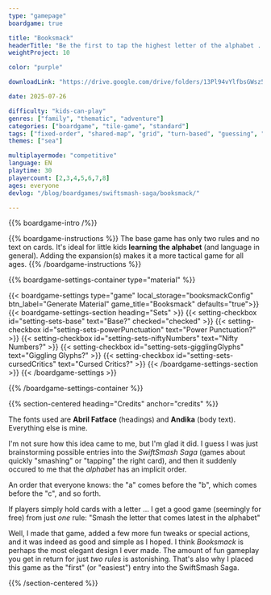 ```yaml
---
type: "gamepage"
boardgame: true

title: "Booksmack"
headerTitle: "Be the first to tap the highest letter of the alphabet ... or sneakily take away victory by spelling a word."
weightProject: 10

color: "purple"

downloadLink: "https://drive.google.com/drive/folders/13Pl94vYlfbsGWsz5_ADtw0wvNRmFUs6E"

date: 2025-07-26

difficulty: "kids-can-play"
genres: ["family", "thematic", "adventure"]
categories: ["boardgame", "tile-game", "standard"]
tags: ["fixed-order", "shared-map", "grid", "turn-based", "guessing", "bias", "variable-setup", "orientation", "set-collection", "high-score"]
themes: ["sea"]

multiplayermode: "competitive"
language: EN
playtime: 30
playercount: [2,3,4,5,6,7,8]
ages: everyone
devlog: "/blog/boardgames/swiftsmash-saga/booksmack/"

---
```


{{% boardgame-intro /%}}

{{% boardgame-instructions %}}
The base game has only two rules and no text on cards. It's ideal for little kids **learning the alphabet** (and language in general). Adding the expansion(s) makes it a more tactical game for all ages.
{{% /boardgame-instructions %}}

{{% boardgame-settings-container type="material" %}}

{{< boardgame-settings type="game" local_storage="booksmackConfig" btn_label="Generate Material" game_title="Booksmack" defaults="true">}}
  {{< boardgame-settings-section heading="Sets" >}}
    {{< setting-checkbox id="setting-sets-base" text="Base?" checked="checked" >}}
    {{< setting-checkbox id="setting-sets-powerPunctuation" text="Power Punctuation?" >}}
    {{< setting-checkbox id="setting-sets-niftyNumbers" text="Nifty Numbers?" >}}
    {{< setting-checkbox id="setting-sets-gigglingGlyphs" text="Giggling Glyphs?" >}}
    {{< setting-checkbox id="setting-sets-cursedCritics" text="Cursed Critics?" >}}
  {{< /boardgame-settings-section >}}
{{< /boardgame-settings >}}

{{% /boardgame-settings-container %}}

{{% section-centered heading="Credits" anchor="credits" %}}

The fonts used are **Abril Fatface** (headings) and **Andika** (body text). Everything else is mine.

I'm not sure how this idea came to me, but I'm glad it did. I guess I was just brainstorming possible entries into the _SwiftSmash Saga_ (games about quickly "smashing" or "tapping" the right card), and then it suddenly occured to me that the _alphabet_ has an implicit order. 

An order that everyone knows: the "a" comes before the "b", which comes before the "c", and so forth.

If players simply hold cards with a letter ... I get a good game (seemingly for free) from just _one_ rule: "Smash the letter that comes latest in the alphabet"

Well, I made that game, added a few more fun tweaks or special actions, and it was indeed as good and simple as I hoped. I think _Booksmack_ is perhaps the most elegant design I ever made. The amount of fun gameplay you get in return for just _two rules_ is astonishing. That's also why I placed this game as the "first" (or "easiest") entry into the SwiftSmash Saga.

{{% /section-centered %}}